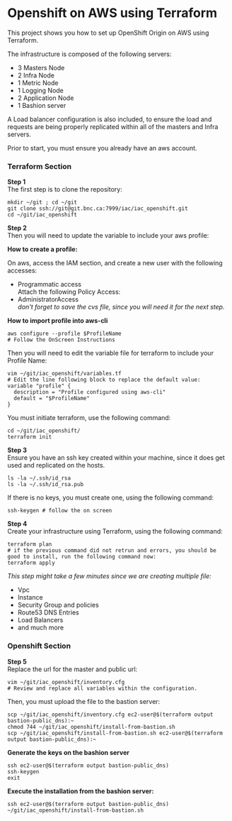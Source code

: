 # Openshift on AWS using Terraform

This project shows you how to set up OpenShift Origin on AWS using Terraform.

The infrastructure is composed of the following servers:  
- 3 Masters Node  
- 2 Infra Node  
- 1 Metric Node  
- 1 Logging Node  
- 2 Application Node  
- 1 Bashion server  

A Load balancer configuration is also included, to ensure the load and requests are being properly replicated within all of the masters and Infra servers.  

Prior to start, you must ensure you already have an aws account.  

### Terraform Section

**Step 1**  
The first step is to clone the repository:  
```
mkdir ~/git ; cd ~/git
git clone ssh://git@git.bnc.ca:7999/iac/iac_openshift.git 
cd ~/git/iac_openshift
```

**Step 2**  
Then you will need to update the variable to include your aws profile:  

**How to create a profile:**  

On aws, access the IAM section, and create a new user with the following accesses:  
- Programmatic access  
Attach the following Policy Access:  
- AdministratorAccess  
*don't forget to save the cvs file, since you will need it for the next step.*  

**How to import profile into aws-cli**  
```
aws configure --profile $ProfileName
# Follow the OnScreen Instructions
```

Then you will need to edit the variable file for terraform to include your Profile Name:
```
vim ~/git/iac_openshift/variables.tf
# Edit the line following block to replace the default value:
variable "profile" {
  description = "Profile configured using aws-cli"
  default = "$ProfileName"
}
```

You must initiate terraform, use the following command:  
```
cd ~/git/iac_openshift/
terraform init
```

**Step 3**  
Ensure you have an ssh key created within your machine, since it does get used and replicated on the hosts.  
```
ls -la ~/.ssh/id_rsa
ls -la ~/.ssh/id_rsa.pub
```

If there is no keys, you must create one, using the following command:
```
ssh-keygen # follow the on screen
```

**Step 4**  
Create your infrastructure using Terraform, using the following command:  
```
terraform plan 
# if the previous command did not retrun and errors, you should be good to install, run the following command now:  
terraform apply
```
*This step might take a few minutes since we are creating multiple file:*  
- Vpc  
- Instance  
- Security Group and policies  
- Route53 DNS Entries  
- Load Balancers  
- and much more  

### Openshift Section

**Step 5**  
Replace the url for the master and public url:  
```
vim ~/git/iac_openshift/inventory.cfg
# Review and replace all variables within the configuration.
```

Then, you must upload the file to the bastion server:  
```
scp ~/git/iac_openshift/inventory.cfg ec2-user@$(terraform output bastion-public_dns):~
chmod 744 ~/git/iac_openshift/install-from-bastion.sh
scp ~/git/iac_openshift/install-from-bastion.sh ec2-user@$(terraform output bastion-public_dns):~
```

**Generate the keys on the bashion server**
```
ssh ec2-user@$(terraform output bastion-public_dns)
ssh-keygen
exit
```

**Execute the installation from the bashion server:**  
```
ssh ec2-user@$(terraform output bastion-public_dns)
~/git/iac_openshift/install-from-bastion.sh
```
